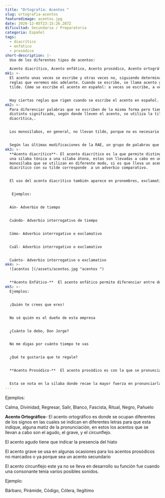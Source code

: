 ```yaml
---
title: "Ortografía: Acentos "
slug: ortografia-acentos
featuredimage: acentos.jpg
date: 2020-12-05T23:15:26.287Z
dificultad: Secundaria / Preparatoria
categoria: Español
tags:
  - diacrítico
  - enfático
  - prosódico
short-description: |-
  Uso de los diferentes tipos de acentos:

  Acento diacrítico, Acento enfático, Acento prosódico, Acento ortográfico.
mk1: >-
  El acento unas veces se escribe y otras veces no, siguiendo determinadas
  reglas que veremos más adelante. Cuando se escribe, se llama acento gráfico o
  tilde. Cómo se escribe el acento en español: a veces se escribe, a veces no


  Hay ciertas reglas que rigen cuando se escribe el acento en español. Cuando se escribe, se llama acento gráfico o tilde. En este artículo, exploraremos cuándo se debe y cuándo no se debe escribir el acento, y proporcionaremos algunos consejos para hacerlo correctamente.
mk2: >-
  Para diferenciar palabras que se escriben de la misma forma pero tienen
  distinto significado, según donde lleven el acento, se utiliza la tilde
  diacrítica,.


  Los monosílabos, en general, no llevan tilde, porque no es necesario saber cual es la sílaba tónica, únicamente utilizan la tilde diacrítica


  Según las últimas modificaciones de la RAE, un grupo de palabras que se escribían tradicionalmente con tilde por resultar bisílabas (terminadas en -n, -s o vocal), pasan a considerarse monosílabas a efectos de acentuación gráfica y por tanto se escriben sin tilde.
mk3: >-
  **Acento diacrítico**- El acento diacrítico es la que permite distinguir de
  una sílaba tónica a una sílaba átona, estas son llevadas a cabo en un
  monosílaba que se utilizan en diferente modo, si es que lleva un acento
  diacrítico con su tilde corresponde  a un adverbio comparativo.


  El uso del acento diacrítico también aparece en pronombres, exclamativos y en los pronombres interrogativos es el que se usa cuando si es una pregunta o exclamación.


   Ejemplos:


  Aún- Adverbio de tiempo


  Cuándo- Adverbio interrogativo de tiempo


  Cómo- Adverbio interrogativo o exclamativo  


  Cuál- Adverbio interrogativo o exclamativo 


  Cuánto- Adverbio interrogativo o exclamativo
mk4: >-
  ![acentos ](/assets/acentos.jpg "acentos ")


  **Acento Enfático-**  El acento enfático permite diferenciar entre dos palabras a través de la pronunciación y esta se lleva a cabo en la escritura pero no siempre está representado por una tilde en la sílaba, este hace más referencia a un aspecto oral, ya que estas no alteran el sentido básico del lenguaje.
mk5: >-
  Ejemplos:


  ¡Quién te crees que eres!


  No sé quién es el dueño de esta empresa 


  ¿Cuánto le debo, Don Jorge?


  No me digas por cuánto tiempo te vas 


  ¿Qué te gustaría que te regale? 


  **Acento Prosódico-**  El acento prosódico es con la que se pronuncia determinada sílaba de una palabra  esto hace que se diferencie de otras palabras, estas NO se marca con tilde


  Esta se nota en la sílaba donde recae la mayor fuerza en pronunciarla, este acento solo existe en el habla, es el único que no se presenta en la escritura.
---
```



Ejemplos:

Calma, Divinidad, Regresar, Salir, Blanco, Fascista, Ritual, Negro, Pañuelo

**Acento Ortográfico**- El acento ortográfico es donde se ocupan diferentes de los signos en las cuales se indican en diferentes letras para que esta indique, alguna matiz de la pronunciación, en estos los acentos que se llevan a cabo son el agudo, el grave, y el circunflejo.

El acento agudo tiene que indicar la presencia del hiato 

El acento grave se usa en algunas ocasiones para los acentos prosódicos no marcados o ya porque sea un acento secundario 

El acento circunflejo este ya no se lleva en desarrollo su función fue cuando una consonante tenía varios posibles sonidos.      

Ejemplo:

Bárbaro, Pirámide, Código, Cólera, Ilegítimo